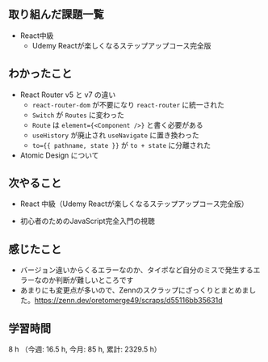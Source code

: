 ## 取り組んだ課題一覧
- React中級
    - Udemy Reactが楽しくなるステップアップコース完全版    

## わかったこと
- React Router v5 と v7 の違い
    - `react-router-dom` が不要になり `react-router` に統一された
    - `Switch` が `Routes` に変わった
    - `Route` は `element={<Component />}` と書く必要がある
    - `useHistory` が廃止され `useNavigate` に置き換わった
    - `to={{ pathname, state }}` が `to + state` に分離された  
- Atomic Design について       
    
## 次やること
- React 中級（Udemy  Reactが楽しくなるステップアップコース完全版）
        
- 初心者のためのJavaScript完全入門の視聴

    
## 感じたこと
- バージョン違いからくるエラーなのか、タイポなど自分のミスで発生するエラーなのか判断が難しいところです
- あまりにも変更点が多いので、Zennのスクラップにざっくりとまとめました。https://zenn.dev/oretomerge49/scraps/d55116bb35631d
                    
## 学習時間
8 h （今週: 16.5 h, 今月: 85 h, 累計: 2329.5 h）